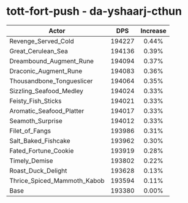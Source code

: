 # tott-fort-push - da-yshaarj-cthun
| Actor | DPS | Increase |
|---|:---:|:---:|
|Revenge_Served_Cold|194227|0.44%|
|Great_Cerulean_Sea|194136|0.39%|
|Dreambound_Augment_Rune|194094|0.37%|
|Draconic_Augment_Rune|194083|0.36%|
|Thousandbone_Tongueslicer|194064|0.35%|
|Sizzling_Seafood_Medley|194024|0.33%|
|Feisty_Fish_Sticks|194021|0.33%|
|Aromatic_Seafood_Platter|194017|0.33%|
|Seamoth_Surprise|194012|0.33%|
|Filet_of_Fangs|193986|0.31%|
|Salt_Baked_Fishcake|193962|0.30%|
|Fated_Fortune_Cookie|193919|0.28%|
|Timely_Demise|193802|0.22%|
|Roast_Duck_Delight|193628|0.13%|
|Thrice_Spiced_Mammoth_Kabob|193594|0.11%|
|Base|193380|0.00%|
